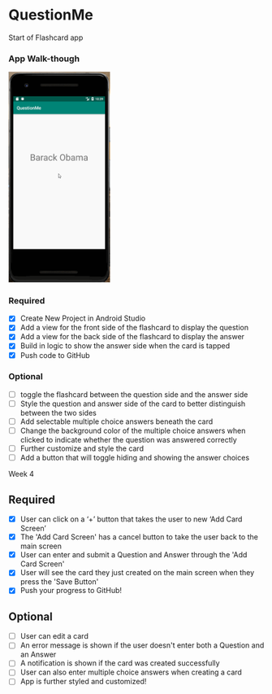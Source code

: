 # QuestionMe
Start of Flashcard  app
### App Walk-though
<img src="https://github.com/Tedla2001/QuestionMe/blob/master/QuestionMe.gif" width=200><br>

### Required

- [X]  Create New Project in Android Studio
- [X]  Add a view for the front side of the flashcard to display the question
- [X]  Add a view for the back side of the flashcard to display the answer
- [X]  Build in logic to show the answer side when the card is tapped
- [X]  Push code to GitHub

### Optional

- [ ]  toggle the flashcard between the question side and the answer side
- [ ]  Style the question and answer side of the card to better distinguish between the two sides
- [ ]  Add selectable multiple choice answers beneath the card
- [ ]  Change the background color of the multiple choice answers when clicked to indicate whether the question was answered correctly
- [ ]  Further customize and style the card
- [ ]  Add a button that will toggle hiding and showing the answer choices

Week 4


## Required
- [X] User can click on a ‘+’ button that takes the user to new ‘Add Card Screen’
- [X] The 'Add Card Screen' has a cancel button to take the user back to the main screen
- [X] User can enter and submit a Question and Answer through the 'Add Card Screen'
- [X] User will see the card they just created on the main screen when they press the 'Save Button'
- [X] Push your progress to GitHub!

## Optional
- [ ] User can edit a card
- [ ] An error message is shown if the user doesn't enter both a Question and an Answer
- [ ] A notification is shown if the card was created successfully
- [ ] User can also enter multiple choice answers when creating a card
- [ ] App is further styled and customized!
